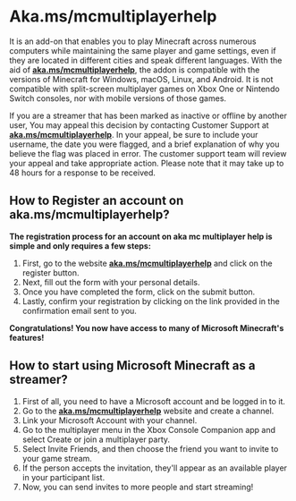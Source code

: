 # Aka.ms/mcmultiplayerhelp

It is an add-on that enables you to play Minecraft across numerous computers while maintaining the same player and game settings, even if they are located in different cities and speak different languages. With the aid of **[aka.ms/mcmultiplayerhelp](https://akamsmcmultiplayerhelp.github.io/)**, the addon is compatible with the versions of Minecraft for Windows, macOS, Linux, and Android. It is not compatible with split-screen multiplayer games on Xbox One or Nintendo Switch consoles, nor with mobile versions of those games.



If you are a streamer that has been marked as inactive or offline by another user, You may appeal this decision by contacting Customer Support at **[aka.ms/mcmultiplayerhelp](https://akamsmcmultiplayerhelp.github.io/)**. In your appeal, be sure to include your username, the date you were flagged, and a brief explanation of why you believe the flag was placed in error. The customer support team will review your appeal and take appropriate action. Please note that it may take up to 48 hours for a response to be received.



## How to Register an account on aka.ms/mcmultiplayerhelp?
**The registration process for an account on aka mc multiplayer help is simple and only requires a few steps:**


1. First, go to the website **[aka.ms/mcmultiplayerhelp](https://akamsmcmultiplayerhelp.github.io/)** and click on the register button.
2. Next, fill out the form with your personal details.
3. Once you have completed the form, click on the submit button.
4. Lastly, confirm your registration by clicking on the link provided in the confirmation email sent to you.

**Congratulations! You now have access to many of Microsoft Minecraft's features!**


## How to start using Microsoft Minecraft as a streamer?

1. First of all, you need to have a Microsoft account and be logged in to it.
2. Go to the **[aka.ms/mcmultiplayerhelp](https://akamsmcmultiplayerhelp.github.io/)** website and create a channel.
3. Link your Microsoft Account with your channel.
4. Go to the multiplayer menu in the Xbox Console Companion app and select Create or join a multiplayer party.
5. Select Invite Friends, and then choose the friend you want to invite to your game stream.
6. If the person accepts the invitation, they'll appear as an available player in your participant list.
7. Now, you can send invites to more people and start streaming!
